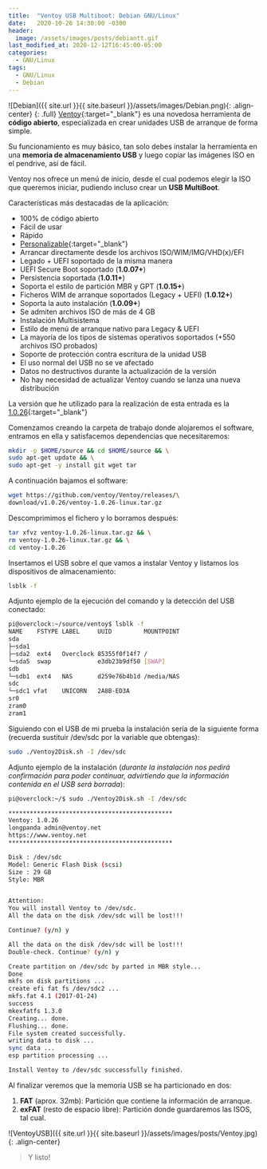 ```yaml
---
title:  "Ventoy USB Multiboot: Debian GNU/Linux"
date:   2020-10-26 14:30:00 -0300
header:
  image: /assets/images/posts/debiantt.gif
last_modified_at: 2020-12-12T16:45:00-05:00
categories:
  - GNU/Linux
tags:
  - GNU/Linux
  - Debian
---
```


![Debian]({{ site.url }}{{ site.baseurl }}/assets/images/Debian.png){: .align-center}
{: .full}
[Ventoy](https://github.com/ventoy/Ventoy){:target="_blank"} es una novedosa herramienta de **código abierto**, especializada en crear unidades USB de arranque de forma simple.

Su funcionamiento es muy básico, tan solo debes instalar la herramienta en una **memoria de almacenamiento USB** y luego copiar las imágenes ISO en el pendrive, así de fácil.

Ventoy nos ofrece un menú de inicio, desde el cual podemos elegir la ISO que queremos iniciar, pudiendo incluso crear un **USB MultiBoot**.

Características más destacadas de la aplicación:

- 100% de código abierto
- Fácil de usar
- Rápido
- [Personalizable](https://www.ventoy.net/en/plugin.html){:target="_blank"}
- Arrancar directamente desde los archivos ISO/WIM/IMG/VHD(x)/EFI
- Legado + UEFI soportado de la misma manera
- UEFI Secure Boot soportado (**1.0.07+**)
- Persistencia soportada (**1.0.11+**)
- Soporta el estilo de partición MBR y GPT (**1.0.15+**)
- Ficheros WIM de arranque soportados (Legacy + UEFI) (**1.0.12+**)
- Soporta la auto instalación (**1.0.09+**)
- Se admiten archivos ISO de más de 4 GB
- Instalación Multisistema
- Estilo de menú de arranque nativo para Legacy & UEFI
- La mayoría de los tipos de sistemas operativos soportados (+550 archivos ISO probados)
- Soporte de protección contra escritura de la unidad USB
- El uso normal del USB no se ve afectado
- Datos no destructivos durante la actualización de la versión
- No hay necesidad de actualizar Ventoy cuando se lanza una nueva distribución

La versión que he utilizado para la realización de esta entrada es la [1.0.26](https://github.com/ventoy/Ventoy/releases){:target="_blank"}

Comenzamos creando la carpeta de trabajo donde alojaremos el software, entramos en ella y satisfacemos dependencias que necesitaremos:

```bash
mkdir -p $HOME/source && cd $HOME/source && \
sudo apt-get update && \
sudo apt-get -y install git wget tar
```

A continuación bajamos el software:

```bash
wget https://github.com/ventoy/Ventoy/releases/\
download/v1.0.26/ventoy-1.0.26-linux.tar.gz
```

Descomprimimos el fichero y lo borramos después:

```bash
tar xfvz ventoy-1.0.26-linux.tar.gz && \
rm ventoy-1.0.26-linux.tar.gz && \
cd ventoy-1.0.26
```

Insertamos el USB sobre el que vamos a instalar Ventoy y listamos los dispositivos de almacenamiento:

```bash
lsblk -f
```

Adjunto ejemplo de la ejecución del comando y la detección del USB conectado:

```bash
pi@overclock:~/source/ventoy$ lsblk -f
NAME    FSTYPE LABEL     UUID         MOUNTPOINT
sda
├─sda1
├─sda2  ext4   Overclock 85355f0f14f7 /
└─sda5  swap             e3db23b9df50 [SWAP]
sdb
└─sdb1  ext4   NAS       d259e76b4b1d /media/NAS
sdc
└─sdc1 vfat    UNICORN   2A8B-ED3A
sr0
zram0
zram1
```

Siguiendo con el USB de mi prueba la instalación sería de la siguiente forma (recuerda sustituir /dev/sdc por la variable que obtengas):

```bash
sudo ./Ventoy2Disk.sh -I /dev/sdc
```

Adjunto ejemplo de la instalación (*durante la instalación nos pedirá confirmación para poder continuar, advirtiendo que la información contenida en el USB será borrada*):

```bash
pi@overclock:~/$ sudo ./Ventoy2Disk.sh -I /dev/sdc

**********************************************
Ventoy: 1.0.26
longpanda admin@ventoy.net
https://www.ventoy.net
**********************************************

Disk : /dev/sdc
Model: Generic Flash Disk (scsi)
Size : 29 GB
Style: MBR


Attention:
You will install Ventoy to /dev/sdc.
All the data on the disk /dev/sdc will be lost!!!

Continue? (y/n) y

All the data on the disk /dev/sdc will be lost!!!
Double-check. Continue? (y/n) y

Create partition on /dev/sdc by parted in MBR style...
Done
mkfs on disk partitions ...
create efi fat fs /dev/sdc2 ...
mkfs.fat 4.1 (2017-01-24)
success
mkexfatfs 1.3.0
Creating... done.
Flushing... done.
File system created successfully.
writing data to disk ...
sync data ...
esp partition processing ...

Install Ventoy to /dev/sdc successfully finished.
```

Al finalizar veremos que la memoria USB se ha particionado en dos:

1. **FAT** (aprox. 32mb): Partición que contiene la información de arranque.
2. **exFAT** (resto de espacio libre): Partición donde guardaremos las ISOS, tal cual.

![VentoyUSB]({{ site.url }}{{ site.baseurl }}/assets/images/posts/Ventoy.jpg){: .align-center}

> Y listo!
